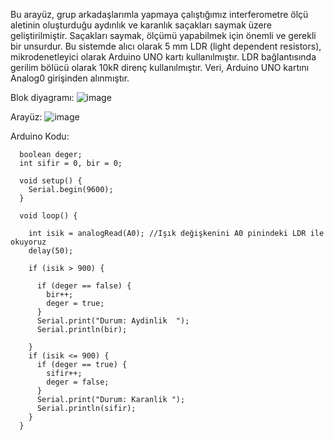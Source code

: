 Bu arayüz, grup arkadaşlarımla yapmaya çalıştığımız interferometre ölçü aletinin oluşturduğu aydınlık ve karanlık saçakları saymak üzere geliştirilmiştir. Saçakları saymak, ölçümü yapabilmek için önemli ve gerekli bir unsurdur.
Bu sistemde alıcı olarak 5 mm LDR (light dependent resistors), mikrodenetleyici olarak Arduino UNO kartı kullanılmıştır. LDR bağlantısında gerilim bölücü olarak 10kR direnç kullanılmıştır. Veri, Arduino UNO kartını Analog0 girişinden alınmıştır.

Blok diyagramı:
![image](https://user-images.githubusercontent.com/97691264/172058049-1d60886c-bd37-4f33-9fb2-5b90b26735f6.png)

Arayüz:
![image](https://user-images.githubusercontent.com/97691264/172058077-9733f100-cacb-4f30-94e8-a2a8de03650a.png)

Arduino Kodu:

      boolean deger;
      int sifir = 0, bir = 0;

      void setup() {
        Serial.begin(9600);
      }

      void loop() {

        int isik = analogRead(A0); //Işık değişkenini A0 pinindeki LDR ile okuyoruz
        delay(50);

        if (isik > 900) { 

          if (deger == false) {
            bir++;
            deger = true;
          }
          Serial.print("Durum: Aydinlik  ");
          Serial.println(bir);

        }
        if (isik <= 900) { 
          if (deger == true) {
            sifir++;
            deger = false;
          }
          Serial.print("Durum: Karanlik ");
          Serial.println(sifir);
        }
      }
